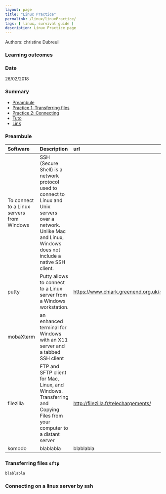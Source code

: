 ```yaml
---
layout: page
title: "Linux Practice"
permalink: /linux/linuxPractice/
tags: [ linux, survival guide ]
description: Linux Practice page
---
```


Authors: christine Dubreuil

### Learning outcomes

### Date
26/02/2018

### Summary

<!-- TOC depthFrom:2 depthTo:2 withLinks:1 updateOnSave:1 orderedList:0 -->
- [Preambule](#preambule)
- [Practice 1: Transferring files](#practice-1)
- [Practice 2: Connecting](#practice-2)
- [Tuto](#tuto)
- [Link](#link)

<a name="preambule"></a>
### Preambule

| Software  | Description | url | 
| :------------- | :------------- | :------------- | 
| To connect to a Linux servers from Windows | SSH (Secure Shell) is a network protocol used to connect to Linux and Unix servers over a network. Unlike Mac and Linux, Windows does not include a native SSH client. |
| putty | Putty allows to  connect to a Linux server from a Windows workstation.   | https://www.chiark.greenend.org.uk/~sgtatham/putty/latest.html| https://mobaxterm.mobatek.net/ |
| mobaXterm |an enhanced terminal for Windows with an X11 server and a tabbed SSH client
| filezilla |  FTP and SFTP client for Mac, Linux, and Windows. Transferring and Copying Files from your computer to a distant server | http://filezilla.fr/telechargements/  | 
| komodo|  blablabla  | blablabla | 

<a name="practice-1"></a>
### Transferring files `sftp`

```ruby
blablabla
```

<a name="practice-2"></a>
### Connecting on a linux server by ssh

